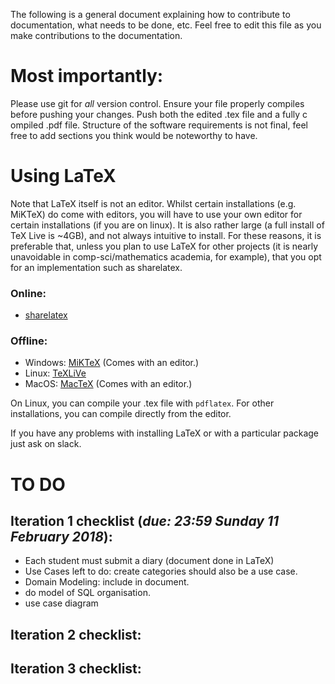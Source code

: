 The following is a general document explaining how to contribute to documentation, what needs to be done, etc.
Feel free to edit this file as you make contributions to the documentation.

# Most importantly:

Please use git for *all* version control. Ensure your file properly compiles before pushing your changes. Push both the edited .tex file and a fully c
ompiled .pdf file. Structure of the software requirements is not final, feel free to add sections you think would be noteworthy to have.

# Using LaTeX

Note that LaTeX itself is not an editor. Whilst certain installations (e.g. MiKTeX) do come with editors, you will have to use your own editor for certain installations (if you are on linux). It is also rather large (a full install of TeX Live is ~4GB), and not always intuitive to install. For these reasons, it is preferable that, unless you plan to use LaTeX for other projects (it is nearly unavoidable in comp-sci/mathematics academia, for example), that you opt for an implementation such as sharelatex.

### Online:
+ [sharelatex](http://www.sharelatex.com)
### Offline:
+ Windows: [MiKTeX](https://miktex.org/about) (Comes with an editor.)
+ Linux: [TeXLiVe](https://www.tug.org/texlive/quickinstall.html)
+ MacOS: [MacTeX](http://www.tug.org/mactex/) (Comes with an editor.)

On Linux, you can compile your .tex file with `pdflatex`. For other installations, you can compile directly from the editor.

If you have any problems with installing LaTeX or with a particular package just ask on slack.

# TO DO

## Iteration 1 checklist (*due: 23:59 Sunday 11 February 2018*):

+ Each student must submit a diary (document done in LaTeX)
+ Use Cases left to do:
  create categories should also be a use case.
+ Domain Modeling: include in document.
+ do model of SQL organisation.
+ use case diagram

## Iteration 2 checklist:

## Iteration 3 checklist:
